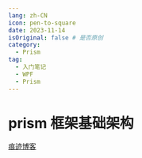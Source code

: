 ```yaml
---
lang: zh-CN 
icon: pen-to-square
date: 2023-11-14
isOriginal: false # 是否原创
category:
  - Prism
tag:
  - 入门笔记
  - WPF
  - Prism
---
```


# prism 框架基础架构

[痕迹博客](https://www.cnblogs.com/zh7791/p/9264170.html)
